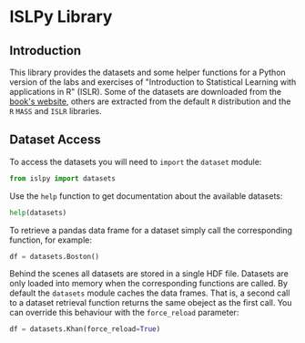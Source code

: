 # ISLPy Library

## Introduction

This library provides the datasets and some helper functions for 
a Python version of the labs and exercises of "Introduction to Statistical Learning with applications in R" (ISLR). Some of the datasets are downloaded from the [book's website](www.statlearning.com), others are extracted
from the default `R` distribution and the `R` `MASS` and `ISLR` libraries.

## Dataset Access

To access the datasets you will need to `import` the `dataset` module:

```python
from islpy import datasets
```

Use the `help` function to get documentation about the available datasets:

```python
help(datasets)
```

To retrieve a pandas data frame for a dataset simply call the corresponding function, for example:

```python
df = datasets.Boston()
```

Behind the scenes all datasets are stored in a single HDF file. Datasets are only loaded into memory when the corresponding functions are called. By default the `datasets` module caches the data frames. That is, a second call to a dataset retrieval function returns the same obeject as the first call. You can override this behaviour with the `force_reload` parameter:

```python
df = datasets.Khan(force_reload=True)
```

